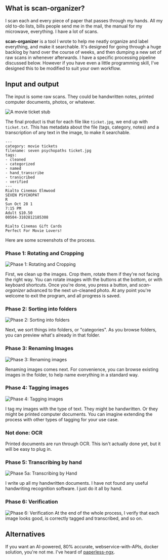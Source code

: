 ## What is scan-organizer?

I scan each and every piece of paper that passes through my hands. All my old to-do lists, bills people send me in the mail, the manual for my microwave, everything. I have a lot of scans.

**scan-organizer** is a tool I wrote to help me neatly organize and label everything, and make it searchable. It's designed for going through a huge backlog by hand over the course of weeks, and then dumping a new set of raw scans in whenever afterwards. I have a specific processing pipeline discussed below. However if you have even a little programming skill, I've designed this to be modified to suit your own workflow.

## Input and output

The input is some raw scans. They could be handwritten notes, printed computer documents, photos, or whatever.

![A movie ticket stub](/screenshots/sample_image.jpg)

The final product is that for each file like `ticket.jpg`, we end up with `ticket.txt`. This has metadata about the file (tags, category, notes) and a transcription of any text in the image, to make it searchable.

```
---
category: movie tickets
filename: seven psychopaths ticket.jpg
tags:
- cleaned
- categorized
- named
- hand_transcribe
- transcribed
- verified
---
Rialto Cinemas Elmwood
SEVEN PSYCHOPAT
R
Sun Oct 28 1
7:15 PM
Adult $10.50
00504-3102812185308

Rialto Cinemas Gift Cards
Perfect For Movie Lovers!
```

Here are some screenshots of the process.

### Phase 1: Rotating and Cropping
![Phase 1: Rotating and Cropping](/screenshots/phase1.png)

First, we clean up the images. Crop them, rotate them if they're not facing the right way. You can rotate images with the buttons at the bottom, or with keyboard shortcuts. Once you're done, you press a button, and *scan-organizer* advanced to the next un-cleaned photo. At any point you're welcome to exit the program, and all progress is saved.

### Phase 2: Sorting into folders
![Phase 2: Sorting into folders](/screenshots/phase2.png)

Next, we sort things into folders, or "categories". As you browse folders, you can preview what's already in that folder.

### Phase 3: Renaming Images
![Phase 3: Renaming images](/screenshots/phase3.png)

Renaming images comes next. For convenience, you can browse existing images in the folder, to help name everything in a standard way.

### Phase 4: Tagging images
![Phase 4: Tagging images](/screenshots/phase3.png)

I tag my images with the type of text. They might be handwritten. Or they might be printed computer documents. You can imagine extending the process with other types of tagging for your use case.

### Not done: OCR
Printed documents are run through OCR. This isn't actually done yet, but it will be easy to plug in.

### Phase 5: Transcribing by hand
![Phase 5a: Transcribing by Hand](/screenshots/phase3.png)

I write up all my handwritten documents. I have not found any useful handwriting recognition software. I just do it all by hand.

### Phase 6: Verification
![Phase 6: Verification](/screenshots/phase3.png)
At the end of the whole process, I verify that each image looks good, is correctly tagged and transcribed, and so on.

## Alternatives
If you want an AI-powered, 80% accurate, webservice-with-APIs, docker solution, you're not me. I've heard of [paperless-ngx](https://github.com/paperless-ngx/paperless-ngx).
